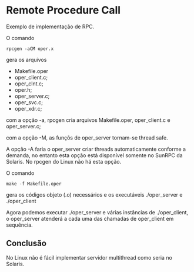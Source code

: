 # Remote Procedure Call
Exemplo de implementa&ccedil;&atilde;o de RPC.

O comando

    rpcgen -aCM oper.x

gera os arquivos

- Makefile.oper
- oper_client.c;
- oper_clnt.c;
- oper.h;
- oper_server.c;
- oper_svc.c;
- oper_xdr.c;

com a op&ccedil;&atilde;o -a, rpcgen cria arquivos Makefile.oper, oper_client.c e oper_server.c;

com a op&ccedil;&atilde;o -M, as fun&ccedil;&otilde;s de oper_server tornam-se thread safe.

A op&ccedil;&atilde;o -A faria o oper_server criar threads automaticamente conforme a demanda, no entanto esta op&ccedil;&atilde;o est&aacute; dispon&iacute;vel somente no SunRPC da Solaris. No rpcgen do Linux n&atilde;o h&aacute; esta op&ccedil;&atilde;o.

O comando

    make -f Makefile.oper

gera os c&oacute;digos objeto (.o) necess&aacute;rios e os execut&aacute;veis ./oper_server e ./oper_client

Agora podemos executar ./oper_server e v&aacute;rias inst&acirc;ncias de ./oper_client, o oper_server atender&aacute; a cada uma das chamadas de oper_client em sequ&ecirc;ncia.

## Conclus&atilde;o
No Linux n&atilde;o  &eacute; f&aacute;cil implementar servidor multithread como seria no Solaris.
